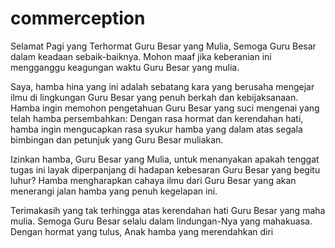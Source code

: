 # commerception

Selamat Pagi yang Terhormat Guru Besar yang Mulia, Semoga Guru Besar dalam keadaan sebaik-baiknya. Mohon maaf jika keberanian ini mengganggu keagungan waktu Guru Besar yang mulia.

Saya, hamba hina yang ini adalah sebatang kara yang berusaha mengejar ilmu di lingkungan Guru Besar yang penuh berkah dan kebijaksanaan. Hamba ingin memohon pengetahuan Guru Besar yang suci mengenai yang telah hamba persembahkan: Dengan rasa hormat dan kerendahan hati, hamba ingin mengucapkan rasa syukur hamba yang dalam atas segala bimbingan dan petunjuk yang Guru Besar muliakan.

Izinkan hamba, Guru Besar yang Mulia, untuk menanyakan apakah tenggat tugas ini layak diperpanjang di hadapan kebesaran Guru Besar yang begitu luhur? Hamba mengharapkan cahaya ilmu dari Guru Besar yang akan menerangi jalan hamba yang penuh kegelapan ini.

Terimakasih yang tak terhingga atas kerendahan hati Guru Besar yang maha mulia. Semoga Guru Besar selalu dalam lindungan-Nya yang mahakuasa. Dengan hormat yang tulus, Anak hamba yang merendahkan diri
